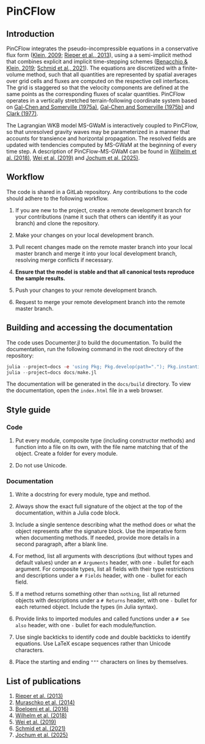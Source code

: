 # PinCFlow

## Introduction

PinCFlow integrates the pseudo-incompressible equations in a conservative flux form ([Klein, 2009](https://doi.org/10.1007/s00162-009-0104-y); [Rieper et al., 2013](https://doi.org/10.1175/mwr-d-12-00026.1)), using a a semi-implicit method that combines explicit and implicit time-stepping schemes ([Benacchio & Klein, 2019](https://doi.org/10.1175/MWR-D-19-0073.1); [Schmid et al., 2021](https://doi.org/10.1175/MWR-D-21-0126.1)). The equations are discretized with a finite-volume method, such that all quantities are represented by spatial averages over grid cells and fluxes are computed on the respective cell interfaces. The grid is staggered so that the velocity components are defined at the same points as the corresponding fluxes of scalar quantities. PinCFlow operates in a vertically stretched terrain-following coordinate system based on [Gal-Chen and Somerville (1975a)](https://doi.org/10.1016/0021-9991(75)90037-6), [Gal-Chen and Somerville (1975b)](https://doi.org/10.1016/0021-9991(75)90054-6) and [Clark (1977)](https://doi.org/10.1016/0021-9991(77)90057-2).

The Lagrangian WKB model MS-GWaM is interactively coupled to PinCFlow, so that unresolved gravity waves may be parameterized in a manner that accounts for transience and horizontal propagation. The resolved fields are updated with tendencies computed by MS-GWaM at the beginning of every time step. A description of PinCFlow-MS-GWaM can be found in [Wilhelm et al. (2018)](https://doi.org/10.1175/JAS-D-17-0289.1), [Wei et al. (2019)](https://doi.org/10.1175/JAS-D-18-0337.1) and [Jochum et al. (2025)](https://doi.org/10.1175/JAS-D-24-0158.1).

## Workflow

The code is shared in a GitLab repository. Any contributions to the code should adhere to the following workflow.

1. If you are new to the project, create a remote development branch for your contributions (name it such that others can identify it as your branch) and clone the repository.

1. Make your changes on your local development branch.

1. Pull recent changes made on the remote master branch into your local master branch and merge it into your local development branch, resolving merge conflicts if necessary.

1. **Ensure that the model is stable and that all canonical tests reproduce the sample results.**

1. Push your changes to your remote development branch.

1. Request to merge your remote development branch into the remote master branch.

## Building and accessing the documentation

The code uses Documenter.jl to build the documentation. To build the documentation, run the following command in the root directory of the repository:

```julia
julia --project=docs -e 'using Pkg; Pkg.develop(path="."); Pkg.instantiate()'
julia --project=docs docs/make.jl
```

The documentation will be generated in the `docs/build` directory. To view the documentation, open the `index.html` file in a web browser.

## Style guide

### Code

1. Put every module, composite type (including constructor methods) and function into a file on its own, with the file name matching that of the object. Create a folder for every module.

1. Do not use Unicode.

### Documentation

1. Write a docstring for every module, type and method.

1. Always show the exact full signature of the object at the top of the documentation, within a Julia code block.

1. Include a single sentence describing what the method does or what the object represents after the signature block. Use the imperative form when documenting methods. If needed, provide more details in a second paragraph, after a blank line.

1. For method, list all arguments with descriptions (but without types and default values) under an `# Arguments` header, with one `-` bullet for each argument. For composite types, list all fields with their type restrictions and descriptions under a `# Fields` header, with one `-` bullet for each field.

1. If a method returns something other than `nothing`, list all returned objects with descriptions under a `# Returns` header, with one `-` bullet for each returned object. Include the types (in Julia syntax).

1. Provide links to imported modules and called functions under a `# See also` header, with one `-` bullet for each module/function.

1. Use single backticks to identify code and double backticks to identify equations. Use LaTeX escape sequences rather than Unicode characters.

1. Place the starting and ending `"""` characters on lines by themselves.

## List of publications

1. [Rieper et al. (2013)](https://doi.org/10.1175/mwr-d-12-00026.1)
1. [Muraschko et al. (2014)](https://doi.org/10.1002/qj.2381)
1. [Boeloeni et al. (2016)](https://doi.org/10.1175/JAS-D-16-0069.1)
1. [Wilhelm et al. (2018)](https://doi.org/10.1175/JAS-D-17-0289.1)
1. [Wei et al. (2019)](https://doi.org/10.1175/JAS-D-18-0337.1)
1. [Schmid et al. (2021)](https://doi.org/10.1175/MWR-D-21-0126.1)
1. [Jochum et al. (2025)](https://doi.org/10.1175/JAS-D-24-0158.1)
